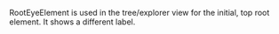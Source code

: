 RootEyeElement is used in the tree/explorer view for the initial, top root element. It shows a different label.